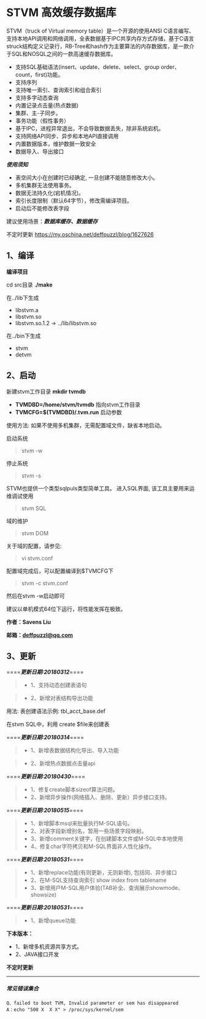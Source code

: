 # STVM 高效缓存数据库

STVM（truck of Virtual memory table）是一个开源的使用ANSI C语言编写、支持本地API调用和网络调用，全表数据基于IPC共享内存方式存储，基于C语言struck结构定义记录行，RB-Tree和hash作为主要算法的内存数据库，是一款介于SQL和NOSQL之间的一款高速缓存数据库。

*   支持SQL基础语法(insert、update、delete、select、group order、count，first)功能。
*   支持序列
*   支持唯一索引、查询索引和组合索引
*   支持多字动态查询
*   内置记录点击量(热点数据)
*   集群、主-子同步。
*   事务功能（假性事务）
*   基于IPC，进程异常退出，不会导致数据丢失，除非系统宕机。
*   支持网络API同步、异步和本地API直接调用
*   内置数据版本，维护数据一致安全
*   数据导入、导出接口

***使用须知***
*  表空间大小在创建时已经确定, 一旦创建不能随意修改大小。
*  多机集群无法使用事务。
*  数据无法持久化(宕机情况)。
*  索引长度限制（默认64字节），修改需编译项目。
*  启动后不能修改表字段

建议使用场景：***数据库缓存、数据缓存***

不定时更新 https://my.oschina.net/deffpuzzl/blog/1627626  

## 1、编译
**编译项目**

cd src目录 **./make**

在../lib下生成
*    libstvm.a
*    libstvm.so
*    libstvm.so.1.2 -> ../lib/libstvm.so

在../bin下生成
*    stvm
*    detvm

## 2、启动
新建stvm工作目录 **mkdir tvmdb**
* **TVMDBD=/home/stvm/tvmdb** 指向stvm工作目录
* **TVMCFG=$(TVMDBD)/.tvm.run** 启动参数

使用方法:
如果不使用多机集群，无需配置域文件，缺省本地启动。 

启动系统  
> stvm -w

停止系统  
> stvm -s 

STVM也提供一个类型sqlpuls类型简单工具。
进入SQL界面, 该工具主要用来运维调试使用
> stvm SQL  

域的维护
> stvm DOM

关于域的配置，请参见:
> vi stvm.conf

配置域完成后，可以配置编译到$TVMCFG下
> stvm -c stvm.conf

然后在stvm -w启动即可

建议以单机模式64位下运行，将性能发挥在极致。

**作者：Savens Liu**

**邮箱：deffpuzzl@qq.com**

## 3、更新
====***更新日期:20180312***====

>* 1、支持动态创建表语句

>* 2、新增对表结构导出功能

用法:
表创建语法示例: tbl_acct_base.def

在stvm SQL中，利用 create $file来创建表

====***更新日期:20180314***====

>* 1、新增表数据结构化导出、导入功能

>* 2、新增热点数据点击量api

====***更新日期:20180430***====

>* 1、修复create脚本sizeof算法问题。
>* 2、新增异步操作(网络插入、删除、更新）异步接口支持。

====***更新日期:20180515***====

>* 1、新增脚本msql来批量执行M-SQL语句。
>* 2、对表字段新增别名，暂用一些场景字段映射。
>* 3、新增comment关键字，在创建脚本文件或M-SQL中本地使用
>* 4、修复char字符拷贝和M-SQL界面非人性化操作。

====***更新日期:20180531***====

>* 1、新增replace功能(有则更新，无则新增), 包括同、异步接口
>* 2、在M-SQL支持查询索引 show index from tablename
>* 3、新增用户M-SQL用户体验(TAB补全、查询展示showmode、showsize)

====***更新日期:20180531***====

>* 1、新增queue功能

**下本版本：**
* 1、新增多机资源共享方式。
* 2、JAVA接口开发



**不定时更新**




---
#### *常见错误集合* ####
```
Q、failed to boot TVM, Invalid parameter or sem has disappeared
A：echo "500 X  X X" > /proc/sys/kernel/sem
```
